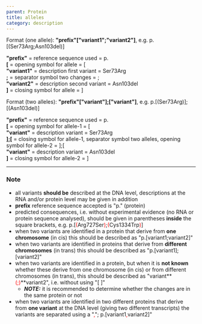 ```yaml
---
parent: Protein
title: alleles
category: description
---
```


Format (one allele):   **"prefix"["variant1";"variant2"]**,  e.g. p.[(Ser73Arg;Asn103del)]

**"prefix"**  =  reference sequence used  =  p.<br>
**[**  =  opening symbol for allele  =  [<br>
**"variant1"**  =  description first variant  =  Ser73Arg<br>
**;**  =  separator symbol two changes  =  ;<br>
**"variant2"**  =  description second variant  =  Asn103del<br>
**]**  =  closing symbol for allele  =  ]<br>
 
Format (two alleles):   **"prefix"["variant"];["variant"]**,  e.g. p.[(Ser73Arg)];[(Asn103del)]

**"prefix"**  =  reference sequence used  =  p.<br>
**[**  =  opening symbol for allele-1  =  [<br>
**"variant"**  =  description variant  =  Ser73Arg<br>
**];[**  =  closing symbol for allele-1, separator symbol two alleles, opening symbol for allele-2  =  ];[<br>
**"variant"**  =  description variant  =  Asn103del<br>
**]**  =  closing symbol for allele-2  =  ]<br>
 
---

### Note

*	all variants **should be** described at the DNA level, descriptions at the RNA and/or protein level may be given in addition
*	**prefix** reference sequence accepted is "p." (protein)
*	predicted consequences, i.e. without experimental evidence (no RNA or protein sequence analysed), should be given in parentheses **inside** the square brackets, e.g. p.[<font color="red">(</font>Arg727Ser<font color="red">)</font>;<font color="red">(</font>Cys1334Trp<font color="red">)</font>]
*	when two variants are identified in a protein that derive from **one chromosome** (in cis) this should be described as "p.[variant1;variant2]"
*	when two variants are identified in proteins that derive from **different chromosomes** (in trans) this should be described as "p.[variant1];[variant2]"
*	when two variants are identified in a protein, but when it is **not known** whether these derive from one chromosome (in cis) or from different chromosomes (in trans), this should be described as "variant**<font color="red">(;)</font>**variant2", i.e. without using "[ ]"
	*	_**NOTE:**_ it is recommended to determine whether the changes are in the same protein or not
*	when two variants are identified in two different proteins that derive from **one variant** at the DNA level (giving two different transcripts) the variants are separated using a "<font color="red">,</font>"; p.[variant1<font color="red">,</font>variant2]"
